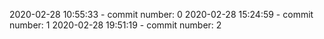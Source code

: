 2020-02-28 10:55:33 - commit number: 0
2020-02-28 15:24:59 - commit number: 1
2020-02-28 19:51:19 - commit number: 2
